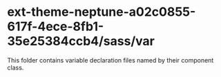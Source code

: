 # ext-theme-neptune-a02c0855-617f-4ece-8fb1-35e25384ccb4/sass/var

This folder contains variable declaration files named by their component class.
